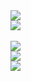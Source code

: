 <img src="tela21.png">
<br>
<img src="tela22.png">
<br>
<imgr src"tela23.png">
<br>
<img src="tela24.png">
<br>
<img src="tela25.png">
<br>
<img src="tela26.png">
